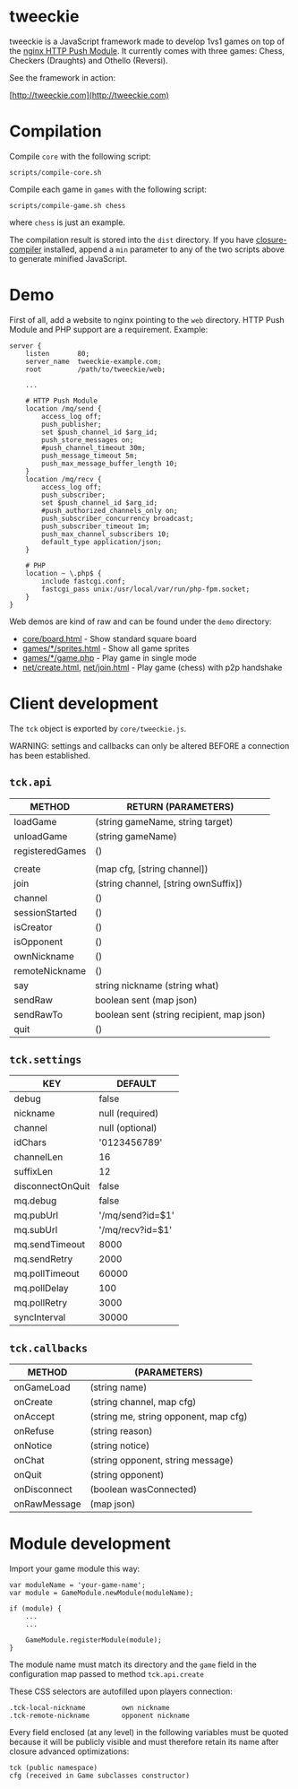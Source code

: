 # tweeckie

tweeckie is a JavaScript framework made to develop 1vs1 games on top of the [nginx HTTP Push Module](https://github.com/slact/nginx_http_push_module). It currently comes with three games: Chess, Checkers (Draughts) and Othello (Reversi).

See the framework in action:

[http://tweeckie.com](http://tweeckie.com)

# Compilation

Compile `core` with the following script:

    scripts/compile-core.sh

Compile each game in `games` with the following script:

    scripts/compile-game.sh chess

where `chess` is just an example.

The compilation result is stored into the `dist` directory. If you have [closure-compiler](https://developers.google.com/closure/compiler/) installed, append a `min` parameter to any of the two scripts above to generate minified JavaScript.

# Demo

First of all, add a website to nginx pointing to the `web` directory. HTTP Push Module and PHP support are a requirement. Example:

    server {
        listen       80;
        server_name  tweeckie-example.com;
        root         /path/to/tweeckie/web;
        
        ...
        
        # HTTP Push Module
        location /mq/send {
            access_log off;
            push_publisher;
            set $push_channel_id $arg_id;
            push_store_messages on;
            #push_channel_timeout 30m;
            push_message_timeout 5m;
            push_max_message_buffer_length 10;
        }
        location /mq/recv {
            access_log off;
            push_subscriber;
            set $push_channel_id $arg_id;
            #push_authorized_channels_only on;
            push_subscriber_concurrency broadcast;
            push_subscriber_timeout 1m;
            push_max_channel_subscribers 10;
            default_type application/json;
        }
    
        # PHP
        location ~ \.php$ {
            include fastcgi.conf;
            fastcgi_pass unix:/usr/local/var/run/php-fpm.socket;
        }
    }

Web demos are kind of raw and can be found under the `demo` directory:

* [core/board.html](web/demo/core/board.html) - Show standard square board
* [games/*/sprites.html](web/demo/games/chess/sprites.html) - Show all game sprites
* [games/*/game.php](web/demo/games/chess/game.php) - Play game in single mode
* [net/create.html](web/demo/net/create.html), [net/join.html](web/demo/net/join.html) - Play game (chess) with p2p handshake

# Client development

The `tck` object is exported by `core/tweeckie.js`.

WARNING: settings and callbacks can only be altered BEFORE a connection has been established.

## `tck.api`

|METHOD                  |RETURN (PARAMETERS)                        |
|------------------------|-------------------------------------------|
|loadGame                |(string gameName, string target)           |
|unloadGame              |(string gameName)                          |
|registeredGames         |()                                         |
|                        |                                           |
|create                  |(map cfg, [string channel])                |
|join                    |(string channel, [string ownSuffix])       |
|channel                 |()                                         |
|sessionStarted          |()                                         |
|isCreator               |()                                         |
|isOpponent              |()                                         |
|ownNickname             |()                                         |
|remoteNickname          |()                                         |
|say                     |string nickname (string what)              |
|sendRaw                 |boolean sent (map json)                    |
|sendRawTo               |boolean sent (string recipient, map json)  |
|quit                    |()                                         |

## `tck.settings`

|KEY                     |DEFAULT         |
|------------------------|----------------|
|debug                   |false           |
|nickname                |null (required) |
|channel                 |null (optional) |
|idChars                 |'0123456789'    |
|channelLen              |16              |
|suffixLen               |12              |
|disconnectOnQuit        |false           |
|mq.debug                |false           |
|mq.pubUrl               |'/mq/send?id=$1'|
|mq.subUrl               |'/mq/recv?id=$1'|
|mq.sendTimeout          |8000            |
|mq.sendRetry            |2000            |
|mq.pollTimeout          |60000           |
|mq.pollDelay            |100             |
|mq.pollRetry            |3000            |
|syncInterval            |30000           |

## `tck.callbacks`

|METHOD                  |(PARAMETERS)                         |
|------------------------|-------------------------------------|
|onGameLoad              |(string name)                        |
|onCreate                |(string channel, map cfg)            |
|onAccept                |(string me, string opponent, map cfg)|
|onRefuse                |(string reason)                      |
|onNotice                |(string notice)                      |
|onChat                  |(string opponent, string message)    |
|onQuit                  |(string opponent)                    |
|onDisconnect            |(boolean wasConnected)               |
|onRawMessage            |(map json)                           |

# Module development

Import your game module this way:

    var moduleName = 'your-game-name';
    var module = GameModule.newModule(moduleName);

    if (module) {
        ...
        ...

        GameModule.registerModule(module);
    }

The module name must match its directory and the `game` field in the configuration map passed to method `tck.api.create`

These CSS selectors are autofilled upon players connection:

    .tck-local-nickname         own nickname
    .tck-remote-nickname        opponent nickname

Every field enclosed (at any level) in the following variables must be quoted because it will be publicly visible and must therefore retain its name after closure advanced optimizations:

    tck (public namespace)
    cfg (received in Game subclasses constructor)
